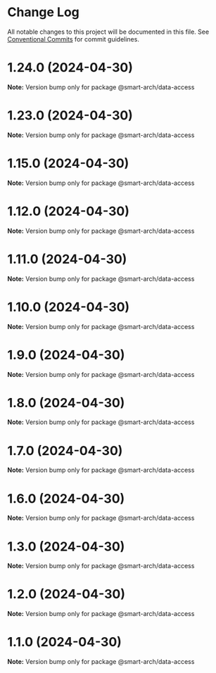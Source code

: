 # Change Log

All notable changes to this project will be documented in this file.
See [Conventional Commits](https://conventionalcommits.org) for commit guidelines.

# 1.24.0 (2024-04-30)

**Note:** Version bump only for package @smart-arch/data-access





# 1.23.0 (2024-04-30)

**Note:** Version bump only for package @smart-arch/data-access





# 1.15.0 (2024-04-30)

**Note:** Version bump only for package @smart-arch/data-access





# 1.12.0 (2024-04-30)

**Note:** Version bump only for package @smart-arch/data-access





# 1.11.0 (2024-04-30)

**Note:** Version bump only for package @smart-arch/data-access





# 1.10.0 (2024-04-30)

**Note:** Version bump only for package @smart-arch/data-access





# 1.9.0 (2024-04-30)

**Note:** Version bump only for package @smart-arch/data-access





# 1.8.0 (2024-04-30)

**Note:** Version bump only for package @smart-arch/data-access





# 1.7.0 (2024-04-30)

**Note:** Version bump only for package @smart-arch/data-access





# 1.6.0 (2024-04-30)

**Note:** Version bump only for package @smart-arch/data-access





# 1.3.0 (2024-04-30)

**Note:** Version bump only for package @smart-arch/data-access





# 1.2.0 (2024-04-30)

**Note:** Version bump only for package @smart-arch/data-access





# 1.1.0 (2024-04-30)

**Note:** Version bump only for package @smart-arch/data-access
